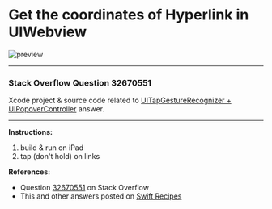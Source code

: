 # Get the coordinates of Hyperlink in UIWebview

![preview](https://i.stack.imgur.com/mZj0w.png)

---

### Stack Overflow Question 32670551

Xcode project & source code related to [UITapGestureRecognizer + UIPopoverController](https://stackoverflow.com/questions/32670551/how-to-get-the-coordinates-of-hyperlink-in-uiwebview/32677781#32677781) answer.

---

**Instructions:**

1. build & run on iPad
2. tap (don't hold) on links

**References:**

- Question [32670551](https://stackoverflow.com/questions/32670551) on Stack Overflow
- This and other answers posted on [Swift Recipes](http://swiftarchitect.com/recipes/)

